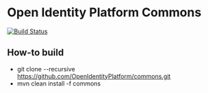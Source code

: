 # Open Identity Platform Commons
[![Build Status](https://travis-ci.com/OpenIdentityPlatform/commons.svg)](https://travis-ci.com/OpenIdentityPlatform/commons)

## How-to build

* git clone --recursive  https://github.com/OpenIdentityPlatform/commons.git
* mvn clean install -f commons
